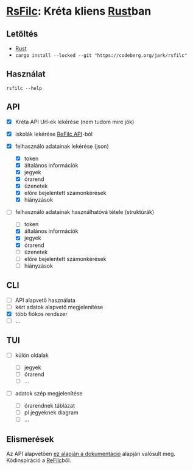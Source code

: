 # [RsFilc](https://codeberg.org/jark/rsfilc): Kréta kliens [Rust](https://rust-lang.org)ban

## Letöltés

-   [Rust](https://rustup.rs)
-   `cargo install --locked --git "https://codeberg.org/jark/rsfilc"`

## Használat

`rsfilc --help`

## API

-   [x] Kréta API Url-ek lekérése (nem tudom mire jók)
-   [x] iskolák lekérése [ReFilc API](https://api.refilc.hu/v1/public/school-list)-ból

-   [x] felhasználó adatainak lekérése (json)

    -   [x] token
    -   [x] általános információk
    -   [x] jegyek
    -   [x] órarend
    -   [x] üzenetek
    -   [x] előre bejelentett számonkérések
    -   [x] hiányzások

-   [ ] felhasználó adatainak használhatóvá tétele (struktúrák)

    -   [ ] token
    -   [x] általános információk
    -   [x] jegyek
    -   [x] órarend
    -   [ ] üzenetek
    -   [ ] előre bejelentett számonkérések
    -   [ ] hiányzások

## CLI

-   [ ] API alapvető használata
-   [ ] kért adatok alapvető megjelenítése
-   [x] több fiókos rendszer
-   [ ] ...

## TUI

-   [ ] külön oldalak

    -   [ ] jegyek
    -   [ ] órarend
    -   [ ] ...

-   [ ] adatok szép megjelenítése
    -   [ ] órarendnek táblázat
    -   [ ] pl jegyeknek diagram
    -   [ ] ...

## Elismerések

Az API alapvetően [ez alapján a dokumentáció](https://github.com/bczsalba/ekreta-docs-v3) alapján valósult meg.
Kódinspiráció a [ReFilc](https://github.com/refilc/naplo)ből.
